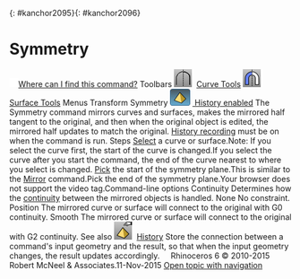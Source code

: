 ---
---

{: #kanchor2095}{: #kanchor2096}
# Symmetry
 [![images/transparent.gif](images/transparent.gif)Where can I find this command?](javascript:void(0);) Toolbars
![images/symmetry-crv.png](images/symmetry-crv.png) [Curve Tools](curve-tools-toolbar.html) 
![images/symmetry.png](images/symmetry.png) [Surface Tools](surface-tools-toolbar.html) 
Menus
Transform
Symmetry
![images/history-tag.png](images/history-tag.png) [&#160;History enabled](historyenabled.html) 
The Symmetry command mirrors curves and surfaces, makes the mirrored half tangent to the original, and then when the original object is edited, the mirrored half updates to match the original.
 [History recording](history.html) must be on when the command is run.
Steps
 [Select](select-objects.html) a curve or surface.Note:
If you select the curve first, the start of the curve is changed.If you select the curve after you start the command, the end of the curve nearest to where you select is changed. [Pick](pick-location.html) the start of the symmetry plane.This is similar to the [Mirror](mirror.html) command.Pick the end of the symmetry plane.Your browser does not support the video tag.Command-line options
Continuity
Determines how the [continuity](continuity-descriptions.html) between the mirrored objects is handled.
None
No constraint.
Position
The mirrored curve or surface will connect to the original with G0 continuity.
Smooth
The mirrored curve or surface will connect to the original with G2 continuity.
See also
![images/history.png](images/history.png) [History](history.html) 
Store the connection between a command's input geometry and the result, so that when the input geometry changes, the result updates accordingly.
&#160;
&#160;
Rhinoceros 6 © 2010-2015 Robert McNeel &amp; Associates.11-Nov-2015
 [Open topic with navigation](symmetry.html) 

